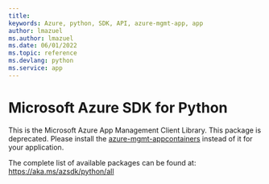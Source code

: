 ```yaml
---
title: 
keywords: Azure, python, SDK, API, azure-mgmt-app, app
author: lmazuel
ms.author: lmazuel
ms.date: 06/01/2022
ms.topic: reference
ms.devlang: python
ms.service: app
---
```

# Microsoft Azure SDK for Python

This is the Microsoft Azure App Management Client Library.
This package is deprecated. Please install the [azure-mgmt-appcontainers](https://pypi.org/project/azure-mgmt-appcontainers/) instead of it for your application.

The complete list of available packages can be found at: https://aka.ms/azsdk/python/all

